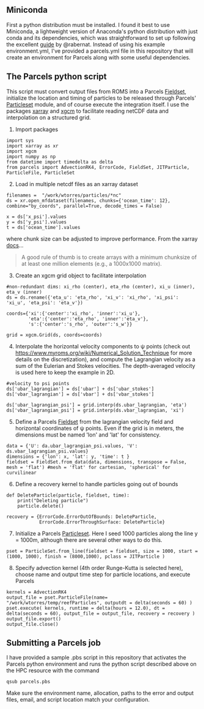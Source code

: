 ## Miniconda
First a python distribution must be installed. I found it best to use Miniconda, a lightweight version of Anaconda's python distribution with just conda and its dependencies, which was straightforward to set up following the excellent [guide](https://medium.com/@rabernat/custom-conda-environments-for-data-science-on-hpc-clusters-32d58c63aa95) by @rabernat. Instead of using his example environment.yml, I've provided a parcels.yml file in this repository that will create an environment for Parcels along with some useful dependencies.

## The Parcels python script
This script must convert output files from ROMS into a Parcels [Fieldset](http://oceanparcels.org/gh-pages/html/#module-parcels.fieldset), initialize the location and timing of particles to be released through Parcels' [Particleset](http://oceanparcels.org/gh-pages/html/#module-parcels.particleset) module, and of course execute the integration itself. I use the packages [xarray](http://xarray.pydata.org/en/stable/) and [xgcm](https://xgcm.readthedocs.io/en/latest/) to facilitate reading netCDF data and interpolation on a structured grid.

1) Import packages

```
import sys 
import xarray as xr
import xgcm
import numpy as np
from datetime import timedelta as delta
from parcels import AdvectionRK4, ErrorCode, FieldSet, JITParticle, ParticleFile, ParticleSet
```

2) Load in multiple netcdf files as an xarray dataset

```
filenames =  "/work/wtorres/particles/*nc"
ds = xr.open_mfdataset(filenames, chunks={'ocean_time': 12}, combine="by_coords", parallel=True, decode_times = False)

x = ds['x_psi'].values
y = ds['y_psi'].values
t = ds['ocean_time'].values
```

where chunk size can be adjusted to improve performance. From the xarray [docs](http://xarray.pydata.org/en/stable/dask.html#chunking-and-performance)...
> A good rule of thumb is to create arrays with a minimum chunksize of at least one million elements (e.g., a 1000x1000 matrix).

3) Create an xgcm grid object to facilitate interpolation

```
#non-redundant dims: xi_rho (center), eta_rho (center), xi_u (inner), eta_v (inner)
ds = ds.rename({'eta_u': 'eta_rho', 'xi_v': 'xi_rho', 'xi_psi': 'xi_u', 'eta_psi': 'eta_v'})

coords={'xi':{'center':'xi_rho', 'inner':'xi_u'}, 
        'eta':{'center':'eta_rho', 'inner':'eta_v'}, 
        's':{'center':'s_rho', 'outer':'s_w'}}

grid = xgcm.Grid(ds, coords=coords)
```

4) Interpolate the horizontal velocity components to ψ points (check out https://www.myroms.org/wiki/Numerical_Solution_Technique for more details on the discretization), and compute the Lagrangian velocity as a sum of the Eulerian and Stokes velocities. The depth-averaged velocity is used here to keep the example in 2D.

```
#velocity to psi points
ds['ubar_lagrangian'] = ds['ubar'] + ds['ubar_stokes']
ds['vbar_lagrangian'] = ds['vbar'] + ds['vbar_stokes']

ds['ubar_lagrangian_psi'] = grid.interp(ds.ubar_lagrangian, 'eta')
ds['vbar_lagrangian_psi'] = grid.interp(ds.vbar_lagrangian, 'xi')
```

5) Define a Parcels [Fieldset](http://oceanparcels.org/gh-pages/html/#module-parcels.fieldset) from the lagrangian velocity field and horizontal coordinates of ψ points. Even if the grid is in meters, the dimensions must be named 'lon' and 'lat' for consistency.

```
data = {'U': da.ubar_lagrangian_psi.values, 'V': ds.vbar_lagrangian_psi.values}
dimensions = {'lon': x, 'lat': y, 'time': t }
fieldset = FieldSet.from_data(data, dimensions, transpose = False, mesh = 'flat') #mesh = 'flat' for cartesian, 'spherical' for curvilinear 
```

6) Define a recovery kernel to handle particles going out of bounds

```
def DeleteParticle(particle, fieldset, time):
    print("Deleting particle")
    particle.delete()

recovery = {ErrorCode.ErrorOutOfBounds: DeleteParticle,
            ErrorCode.ErrorThroughSurface: DeleteParticle}
```

7) Initialize a Parcels [Particleset](http://oceanparcels.org/gh-pages/html/#module-parcels.particleset). Here I seed 1000 particles along the line y = 1000m, although there are several other ways to do this.
```
pset = ParticleSet.from_line(fieldset = fieldset, size = 1000, start = (1000, 1000), finish = (8000,1000), pclass = JITParticle )
```

8) Specify advection kernel (4th order Runge-Kutta is selected here), choose name and output time step for particle locations, and execute Parcels

```
kernels = AdvectionRK4
output_file = pset.ParticleFile(name= "/work/wtorres/temp/reefParticles", outputdt = delta(seconds = 60) )
pset.execute( kernels, runtime = delta(hours = 12.0), dt = delta(seconds = 60), output_file = output_file, recovery = recovery )
output_file.export()
output_file.close()
```

## Submitting a Parcels job
I have provided a sample .pbs script in this repository that activates the Parcels python environment and runs the python script described above on the HPC resource with the command
```
qsub parcels.pbs
``` 
Make sure the environment name, allocation, paths to the error and output files, email, and script location match your configuration.
